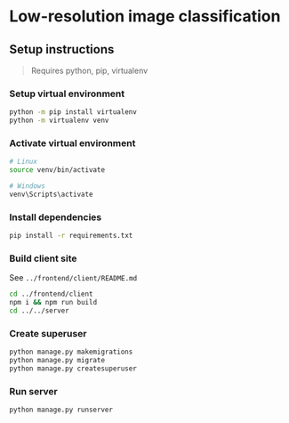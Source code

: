 # Low-resolution image classification

## Setup instructions

> Requires python, pip, virtualenv

### Setup virtual environment

```bash
python -m pip install virtualenv
python -m virtualenv venv
```

### Activate virtual environment

```bash
# Linux
source venv/bin/activate

# Windows
venv\Scripts\activate
```

### Install dependencies

```bash
pip install -r requirements.txt
```

### Build client site

See `../frontend/client/README.md`

```bash
cd ../frontend/client
npm i && npm run build
cd ../../server
```

### Create superuser

```bash
python manage.py makemigrations
python manage.py migrate
python manage.py createsuperuser
```

### Run server

```bash
python manage.py runserver
```
